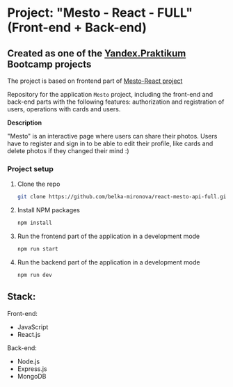 # Project:  "Mesto - React - FULL"  (Front-end + Back-end)

## Created as one of the [Yandex.Praktikum](https://praktikum.yandex.com/) Bootcamp projects

The project is based on frontend part of [Mesto-React project](https://github.com/belka-mironova/mesto-react)

Repository for the application `Mesto` project, including the front-end and back-end parts with the following features: authorization and registration of users, operations with cards and users. 


**Description**

"Mesto" is an interactive page where users can share their photos. Users have to register and sign in to be able to edit their profile, like cards and delete photos if they changed their mind :)


### Project setup

1. Clone the repo
   ```sh
   git clone https://github.com/belka-mironova/react-mesto-api-full.git
   ```
2. Install NPM packages
   ```sh
   npm install
   ```
3. Run the frontend part of the application in a development mode 
   ```sh
   npm run start
   ```
4. Run the backend part of the application in a development mode 
   ```sh
   npm run dev
   ```

## Stack: 

Front-end:
* JavaScript 
* React.js

Back-end:
* Node.js
* Express.js
* MongoDB




